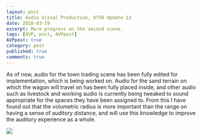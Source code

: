 ```yaml
---
layout: post
title: Audio Visual Production, OTVR Update 13
date: 2020-03-19
excerpt: More progress on the second scene.
tags: [AVP, post, AVPpost]
AVPpost: true
category: post
published: true
comments: true
---
```

As of now, audio for the town trading scene has been fully edited for implementation, which is being worked on. Audio for the sand terrain on which the wagon will travel on has been fully placed inside, and other audio such as livestock and working audio is currently being tweaked to sound appropriate for the spaces they have been assigned to. From this I have found out that the volumetric radius is more important than the range on having a sense of auditory distance, and will use this knowledge to improve the auditory experience as a whole.

<a href="https://i.imgur.com/U3gEDAX.png"><img src="https://i.imgur.com/U3gEDAX.png"></a>